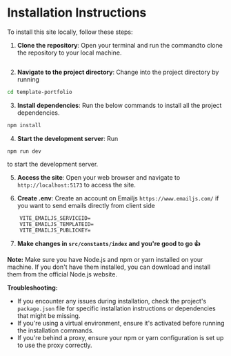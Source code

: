 # Installation Instructions

To install this site locally, follow these steps:

1. **Clone the repository**: Open your terminal and run the commandto clone the repository to your local machine.

```bash
```

2.  **Navigate to the project directory**: Change into the project directory by running

```bash
cd template-portfolio
```

3. **Install dependencies**: Run the below commands to install all the project dependencies.

```bash
npm install
```




4.  **Start the development server**: Run 
```
npm run dev
```
to start the development server. 
 
5. **Access the site**: Open your web browser and navigate to `http://localhost:5173` to access the site.

6. **Create .env**: Create an account on Emailjs `https://www.emailjs.com/` if you want to send emails directly from client side 
```
    VITE_EMAILJS_SERVICEID=
    VITE_EMAILJS_TEMPLATEID=
    VITE_EMAILJS_PUBLICKEY=
```

7. **Make changes in `src/constants/index` and you're good to go 👍**

**Note:** Make sure you have Node.js and npm or yarn installed on your machine. If you don't have them installed, you can download and install them from the official Node.js website.

**Troubleshooting:**

- If you encounter any issues during installation, check the project's `package.json` file for specific installation instructions or dependencies that might be missing.
- If you're using a virtual environment, ensure it's activated before running the installation commands.
- If you're behind a proxy, ensure your npm or yarn configuration is set up to use the proxy correctly.
